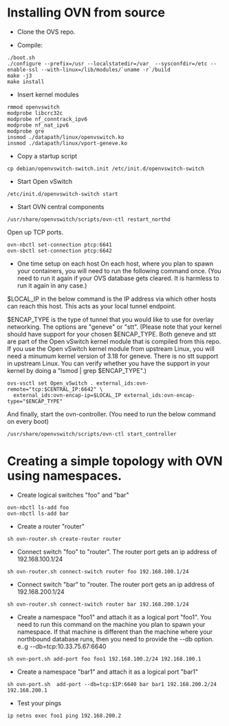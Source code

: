 Installing OVN from source
=========================

* Clone the OVS repo.

* Compile:

```
./boot.sh
./configure --prefix=/usr --localstatedir=/var  --sysconfdir=/etc --enable-ssl --with-linux=/lib/modules/`uname -r`/build
make -j3
make install
```

* Insert kernel modules 

```
rmmod openvswitch
modprobe libcrc32c
modprobe nf_conntrack_ipv6
modprobe nf_nat_ipv6
modprobe gre
insmod ./datapath/linux/openvswitch.ko
insmod ./datapath/linux/vport-geneve.ko
```

* Copy a startup script

```
cp debian/openvswitch-switch.init /etc/init.d/openvswitch-switch
```

* Start Open vSwitch

```
/etc/init.d/openvswitch-switch start
```

* Start OVN central components

```
/usr/share/openvswitch/scripts/ovn-ctl restart_northd
```

Open up TCP ports.

```
ovn-nbctl set-connection ptcp:6641
ovn-sbctl set-connection ptcp:6642
```

* One time setup on each host
On each host, where you plan to spawn your containers, you will need to
run the following command once.  (You need to run it again if your OVS database
gets cleared.  It is harmless to run it again in any case.)

$LOCAL_IP in the below command is the IP address via which other hosts
can reach this host.  This acts as your local tunnel endpoint.

$ENCAP_TYPE is the type of tunnel that you would like to use for overlay
networking.  The options are "geneve" or "stt".  (Please note that your
kernel should have support for your chosen $ENCAP_TYPE.  Both geneve
and stt are part of the Open vSwitch kernel module that is compiled from this
repo.  If you use the Open vSwitch kernel module from upstream Linux,
you will need a minumum kernel version of 3.18 for geneve.  There is no stt
support in upstream Linux.  You can verify whether you have the support in your
kernel by doing a "lsmod | grep $ENCAP_TYPE".)

```
ovs-vsctl set Open_vSwitch . external_ids:ovn-remote="tcp:$CENTRAL_IP:6642" \
  external_ids:ovn-encap-ip=$LOCAL_IP external_ids:ovn-encap-type="$ENCAP_TYPE"
```

And finally, start the ovn-controller.  (You need to run the below command
on every boot)

```
/usr/share/openvswitch/scripts/ovn-ctl start_controller
```

Creating a simple topology with OVN using namespaces.
====================================================

* Create logical switches "foo" and "bar"

```
ovn-nbctl ls-add foo
ovn-nbctl ls-add bar
```

* Create a router "router"

```
sh ovn-router.sh create-router router
```

* Connect switch "foo" to "router". The router port gets an ip address of
192.168.100.1/24

```
sh ovn-router.sh connect-switch router foo 192.168.100.1/24
```

* Connect switch "bar" to "router. The router port gets an ip address of
192.168.200.1/24

```
sh ovn-router.sh connect-switch router bar 192.168.200.1/24
```

* Create a namespace "foo1" and attach it as a logical port "foo1".
You need to run this command on the machine you plan to spawn your namespace.
If that machine is different than the machine where your northbound database
runs, then you need to provide the --db option. e..g --db=tcp:10.33.75.67:6640

```
sh ovn-port.sh add-port foo foo1 192.168.100.2/24 192.168.100.1
```

* Create a namespace "bar1" and attach it as a logical port "bar1"

```
sh ovn-port.sh  add-port --db=tcp:$IP:6640 bar bar1 192.168.200.2/24 192.168.200.1
```

* Test your pings

```
ip netns exec foo1 ping 192.168.200.2
```

